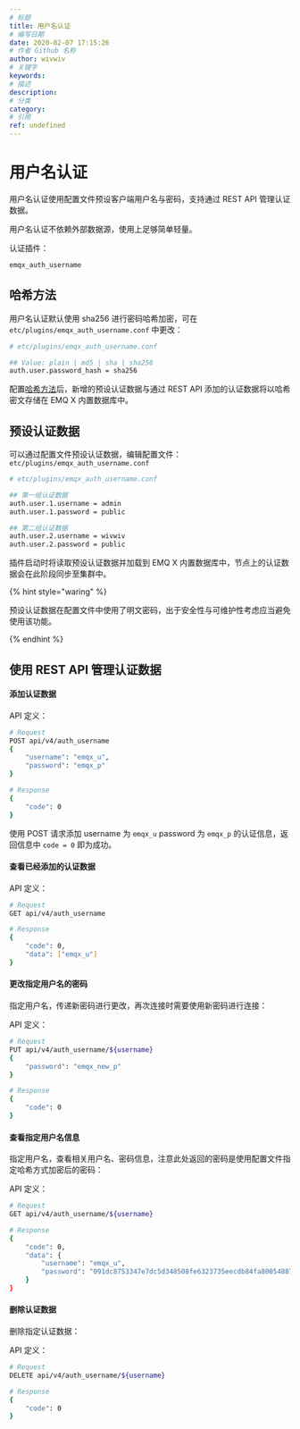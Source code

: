 ```yaml
---
# 标题
title: 用户名认证
# 编写日期
date: 2020-02-07 17:15:26
# 作者 Github 名称
author: wivwiv
# 关键字
keywords:
# 描述
description:
# 分类
category: 
# 引用
ref: undefined
---
```


# 用户名认证

用户名认证使用配置文件预设客户端用户名与密码，支持通过 REST API 管理认证数据。

用户名认证不依赖外部数据源，使用上足够简单轻量。

认证插件：

```bash
emqx_auth_username
```



## 哈希方法

用户名认证默认使用 sha256 进行密码哈希加密，可在 `etc/plugins/emqx_auth_username.conf` 中更改：

```bash
# etc/plugins/emqx_auth_username.conf

## Value: plain | md5 | sha | sha256 
auth.user.password_hash = sha256
```

配置[哈希方法](./auth.md#加盐规则与哈希方法)后，新增的预设认证数据与通过 REST API 添加的认证数据将以哈希密文存储在 EMQ X 内置数据库中。


## 预设认证数据

可以通过配置文件预设认证数据，编辑配置文件：`etc/plugins/emqx_auth_username.conf`

```bash
# etc/plugins/emqx_auth_username.conf

## 第一组认证数据
auth.user.1.username = admin
auth.user.1.password = public

## 第二组认证数据
auth.user.2.username = wivwiv
auth.user.2.password = public
```

插件启动时将读取预设认证数据并加载到 EMQ X 内置数据库中，节点上的认证数据会在此阶段同步至集群中。

<!-- TODO 补充加载规则 -->

{% hint style="waring" %} 

预设认证数据在配置文件中使用了明文密码，出于安全性与可维护性考虑应当避免使用该功能。

{% endhint %}



## 使用 REST API 管理认证数据

#### 添加认证数据

API 定义：

```bash
# Request
POST api/v4/auth_username
{
    "username": "emqx_u",
    "password": "emqx_p"
}

# Response
{
    "code": 0
}
```

使用 POST 请求添加 username 为 `emqx_u` password 为 `emqx_p` 的认证信息，返回信息中 `code = 0` 即为成功。



#### 查看已经添加的认证数据

API 定义：

```bash
# Request
GET api/v4/auth_username

# Response
{
    "code": 0,
    "data": ["emqx_u"]
}
```



#### 更改指定用户名的密码

指定用户名，传递新密码进行更改，再次连接时需要使用新密码进行连接：

API 定义：

```bash
# Request
PUT api/v4/auth_username/${username}
{
    "password": "emqx_new_p"
}

# Response
{
    "code": 0
}
```



#### 查看指定用户名信息

指定用户名，查看相关用户名、密码信息，注意此处返回的密码是使用配置文件指定哈希方式加密后的密码：

API 定义：

```bash
# Request
GET api/v4/auth_username/${username}

# Response
{
    "code": 0,
    "data": {
        "username": "emqx_u",
        "password": "091dc8753347e7dc5d348508fe6323735eecdb84fa800548870158117af8a0c0"
    }
}
```




#### 删除认证数据

删除指定认证数据：

API 定义：

```bash
# Request
DELETE api/v4/auth_username/${username}

# Response
{
    "code": 0
}
```


<!-- TODO: 引用 REST API -->
<!-- {% hint style="info" %}  -->
<!-- 详见 REST API 详细信息请见 [REST API](../rest_api.md) -->
<!-- {% endhint %} -->